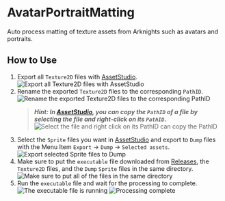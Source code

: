 # AvatarPortraitMatting
Auto process matting of texture assets from Arknights such as avatars and portraits.

## How to Use
1. Export all `Texture2D` files with [AssetStudio](https://github.com/Perfare/AssetStudio).
![Export all Texture2D files with AssetStudio](https://user-images.githubusercontent.com/20498895/109124776-47de3500-7786-11eb-89cc-fbc0e6cdff41.png)
2. Rename the exported `Texture2D` files to the corresponding `PathID`.
![Rename the exported Texture2D files to the corresponding PathID](https://user-images.githubusercontent.com/20498895/109126523-4d3c7f00-7788-11eb-9b19-7bb27820f227.png)
    > ***Hint: In [AssetStudio](https://github.com/Perfare/AssetStudio), you can copy the `PathID` of a file by selecting the file and right-click on its `PathID`.***
    > ![Select the file and right click on its PathID can copy the PathID](https://user-images.githubusercontent.com/20498895/109126518-4b72bb80-7788-11eb-8495-15707131f09b.png)
3. Select the `Sprite` files you want in [AssetStudio](https://github.com/Perfare/AssetStudio) and export to `Dump` files with the Menu Item `Export` -> `Dump` -> `Selected assets`.
![Export selected Sprite files to Dump](https://user-images.githubusercontent.com/20498895/109128104-1cf5e000-778a-11eb-8c35-496a56ee5e1c.png)
4. Make sure to put the `executable` file downloaded from [Releases](https://github.com/KKDYData/AvatarPortraitMatting/releases), the `Texture2D` files, and the `Dump` `Sprite` files in the same directory.
![Make sure to put all of the files in the same directory](https://user-images.githubusercontent.com/20498895/109130478-bde59a80-778c-11eb-90b3-ba7ba95e30a7.png)
5. Run the `executable` file and wait for the processing to complete. 
![The executable file is running ](https://user-images.githubusercontent.com/20498895/109130703-00a77280-778d-11eb-8b7a-3aab3678fdb0.png)
![Processing complete](https://user-images.githubusercontent.com/20498895/109130706-02713600-778d-11eb-92a8-2c9105cc7935.png)
